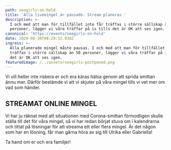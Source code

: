 ```yaml
---
path: seogirls-on-hold
title: 'Alla livemingel är pausade. Stream planeras '
description: >-
  I och med att man för tillfället inte får träffas i större sällskap än 50
  personer, lägger vi våra träffar på is tills det är OK att ses igen. 
canonical: 'https://events/seogirls-on-hold'
date: 2020-06-30T08:29:52.838Z
ingress: >-
  Alla planerade mingel måste pausas. I och med att man för tillfället inte får
  träffas i större sällskap än 50 personer, lägger vi våra träffar på is tills
  det är OK att ses igen. 
featuredimage: /../assets/seogirls-postponed.png
---
```

Vi vill heller inte riskera er och era käras hälsa genom att sprida smittan ännu mer. Därför bestämde vi att vi skjuter på våra mingel tills vi vet mer om vad som händer. 

## STREAMAT ONLINE MINGEL

Vi har ju räknat med att situationen med Corona-smittan förmodligen skulle ställa till det för våra mingel, så vi har redan börjat stuva om i kalendrarna och tittat på lösningar för att streama ett eller flera mingel. Är det någon som har en lösning, får man gärna höra av sig till Ulrika eller Gabriella!



Ta hand om er och era familjer!
